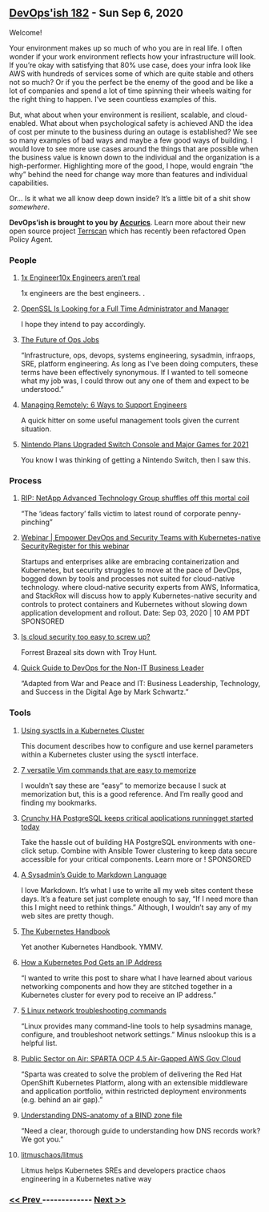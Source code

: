 ## [DevOps'ish 182](https://devopsish.com/182) - Sun Sep 6, 2020

Welcome!

Your environment makes up so much of who you are in real life. I often wonder if your work environment reflects how your infrastructure will look. If you’re okay with satisfying that 80% use case, does your infra look like AWS with hundreds of services some of which are quite stable and others not so much? Or if you the perfect be the enemy of the good and be like a lot of companies and spend a lot of time spinning their wheels waiting for the right thing to happen. I’ve seen countless examples of this.

But, what about when your environment is resilient, scalable, and cloud-enabled. What about when psychological safety is achieved AND the idea of cost per minute to the business during an outage is established? We see so many examples of bad ways and maybe a few good ways of building. I would love to see more use cases around the things that are possible when the business value is known down to the individual and the organization is a high-performer. Highlighting more of the good, I hope, would engrain “the why” behind the need for change way more than features and individual capabilities.

Or… Is it what we all know deep down inside? It’s a little bit of a shit show <em>somewhere</em>.

<strong>DevOps’ish is brought to you by</strong> <a href="https://www.accurics.com/?utm_source=newsletter&amp;utm_medium=email&amp;utm_campaign=devopsish_182"><strong>Accurics</strong></a>. Learn more about their new open source project <a href="https://www.accurics.com/blog/products/terrascan-opa-policy-as-code/?utm_source=newsletter&amp;utm_medium=email&amp;utm_campaign=devopsish_182">Terrscan</a> which has recently been refactored Open Policy Agent.

### People

1. [1x Engineer10x Engineers aren’t real](https://1x.engineer/)

    1x engineers are the best engineers. .
1. [OpenSSL Is Looking for a Full Time Administrator and Manager](https://www.openssl.org/blog/blog/2020/09/05/OpenSSL.ProjectAdminRole/)

    I hope they intend to pay accordingly.
1. [The Future of Ops Jobs](https://acloudguru.com/blog/engineering/the-future-of-ops-jobs)

    “Infrastructure, ops, devops, systems engineering, sysadmin, infraops, SRE, platform engineering. As long as I’ve been doing computers, these terms have been effectively synonymous. If I wanted to tell someone what my job was, I could throw out any one of them and expect to be understood.”
1. [Managing Remotely: 6 Ways to Support Engineers](https://devops.com/managing-remotely-6-ways-to-support-engineers/)

    A quick hitter on some useful management tools given the current situation.
1. [Nintendo Plans Upgraded Switch Console and Major Games for 2021](https://www.bloomberg.com/news/articles/2020-08-25/nintendo-plans-upgraded-switch-console-and-major-games-for-2021)

    You know I was thinking of getting a Nintendo Switch, then I saw this.
### Process

1. [RIP: NetApp Advanced Technology Group shuffles off this mortal coil](https://www.theregister.com/2020/08/28/rip_netapp_advanced_technology_group/)

    “The ‘ideas factory’ falls victim to latest round of corporate penny-pinching”
1. [Webinar | Empower DevOps and Security Teams with Kubernetes-native SecurityRegister for this webinar](https://pages.awscloud.com/GLOBAL-partner-OE-containers-stackrox-sept-2020-reg-event.html?ContainersStackRoxSeptember2020&sc_publisher=StackRox&sc_country=USA&sc_geo=NAMER&sc_category=mult&sc_outcome=acq&trk=Partner_DevOpsIsh)

    Startups and enterprises alike are embracing containerization and Kubernetes, but security struggles to move at the pace of DevOps, bogged down by tools and processes not suited for cloud-native technology.  where cloud-native security experts from AWS, Informatica, and StackRox will discuss how to apply Kubernetes-native security and controls to protect containers and Kubernetes without slowing down application development and rollout. Date: Sep 03, 2020 | 10 AM PDT SPONSORED
1. [Is cloud security too easy to screw up?](https://acloudguru.com/blog/engineering/is-cloud-security-too-easy-to-screw-up)

    Forrest Brazeal sits down with Troy Hunt.
1. [Quick Guide to DevOps for the Non-IT Business Leader](https://itrevolution.com/quick-guide-to-devops-for-the-non-it-business-leader/)

    “Adapted from War and Peace and IT: Business Leadership, Technology, and Success in the Digital Age by Mark Schwartz.”
### Tools

1. [Using sysctls in a Kubernetes Cluster](https://kubernetes.io/docs/tasks/administer-cluster/sysctl-cluster/)

    This document describes how to configure and use kernel parameters within a Kubernetes cluster using the sysctl interface.
1. [7 versatile Vim commands that are easy to memorize](https://initialcommit.com/blog/7-versatile-vim-commands)

    I wouldn’t say these are “easy” to memorize because I suck at memorization but, this is a good reference. And I’m really good and finding my bookmarks.
1. [Crunchy HA PostgreSQL keeps critical applications runningget started today](https://www.crunchydata.com/products/crunchy-high-availability-postgresql/?utm_source=DevOpsish&utm_medium=Week3&utm_campaign=CrunchyHA)

    Take the hassle out of building HA PostgreSQL environments with one-click setup. Combine with Ansible Tower clustering to keep data secure accessible for your critical components. Learn more or ! SPONSORED
1. [A Sysadmin’s Guide to Markdown Language](https://adamtheautomator.com/a-sysadmins-guide-to-markdown-language/)

    I love Markdown. It’s what I use to write all my web sites content these days. It’s a feature set just complete enough to say, “If I need more than this I might need to rethink things.” Although, I wouldn’t say any of my web sites are pretty though.
1. [The Kubernetes Handbook](https://www.freecodecamp.org/news/the-kubernetes-handbook/)

    Yet another Kubernetes Handbook. YMMV.
1. [How a Kubernetes Pod Gets an IP Address](https://ronaknathani.com/blog/2020/08/how-a-kubernetes-pod-gets-an-ip-address/)

    “I wanted to write this post to share what I have learned about various networking components and how they are stitched together in a Kubernetes cluster for every pod to receive an IP address.”
1. [5 Linux network troubleshooting commands](https://www.redhat.com/sysadmin/five-network-commands)

    “Linux provides many command-line tools to help sysadmins manage, configure, and troubleshoot network settings.” Minus nslookup this is a helpful list.
1. [Public Sector on Air: SPARTA OCP 4.5 Air-Gapped AWS Gov Cloud](https://www.twitch.tv/videos/727360211?filter=archives&sort=time)

    “Sparta was created to solve the problem of delivering the Red Hat OpenShift Kubernetes Platform, along with an extensible middleware and application portfolio, within restricted deployment environments (e.g. behind an air gap).”
1. [Understanding DNS-anatomy of a BIND zone file](https://arstechnica.com/gadgets/2020/08/understanding-dns-anatomy-of-a-bind-zone-file/)

    “Need a clear, thorough guide to understanding how DNS records work? We got you.”
1. [litmuschaos/litmus](https://github.com/litmuschaos/litmus)

    Litmus helps Kubernetes SREs and developers practice chaos engineering in a Kubernetes native way

### [ << Prev ](sreweekly-181.md) ------------- [ Next >> ](sreweekly-183.md)
